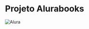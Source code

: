 # Projeto Alurabooks

![Alura](https://github.com/Maisalesart/Alurabooks/assets/122944623/6c4f9b01-80ff-4abc-963a-1c3ac8de4016)
